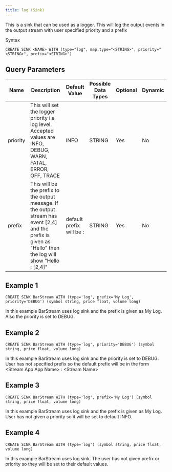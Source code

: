 ```yaml
---
title: log (Sink)
---
```


This is a sink that can be used as a logger. This will log the output events in the output stream with user specified priority and a prefix

Syntax

    CREATE SINK <NAME> WITH (type="log", map.type="<STRING>", priority="<STRING>", prefix="<STRING>")


## Query Parameters

| Name     | Description                                                                                                                                                           | Default Value            | Possible Data Types | Optional | Dynamic |
|----------|-----------------------------------------------------------------------------------------------------------------------------------------------------------------------|--------------------------|---------------------|----------|---------|
| priority | This will set the logger priority i.e log level. Accepted values are INFO, DEBUG, WARN, FATAL, ERROR, OFF, TRACE                                                      | INFO                     | STRING              | Yes      | No      |
| prefix   | This will be the prefix to the output message. If the output stream has event \[2,4\] and the prefix is given as "Hello" then the log will show "Hello : [2,4]" | default prefix will be : | STRING              | Yes      | No      |

## Example 1

    CREATE SINK BarStream WITH (type='log', prefix='My Log', priority='DEBUG') (symbol string, price float, volume long)

In this example BarStream uses log sink and the prefix is given as My Log. Also the priority is set to DEBUG.

## Example 2

    CREATE SINK BarStream WITH (type='log', priority='DEBUG') (symbol string, price float, volume long)

In this example BarStream uses log sink and the priority is set to DEBUG. User has not specified prefix so the default prefix will be in the form \<Stream App App Name\> : \<Stream Name\>

## Example 3

    CREATE SINK BarStream WITH (type='log', prefix='My Log') (symbol string, price float, volume long)

In this example BarStream uses log sink and the prefix is given as My Log. User has not given a priority so it will be set to default INFO.

## Example 4

    CREATE SINK BarStream WITH (type='log') (symbol string, price float, volume long)

In this example BarStream uses log sink. The user has not given prefix or priority so they will be set to their default values.
